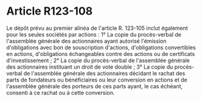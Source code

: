 # Article R123-108

Le dépôt prévu au premier alinéa de l'article R. 123-105 inclut également pour les seules sociétés par actions :   1° La copie du procès-verbal de l'assemblée générale des actionnaires ayant autorisé l'émission d'obligations avec bon de souscription d'actions, d'obligations convertibles en actions, d'obligations échangeables contre des actions ou de certificats d'investissement ;   2° La copie du procès-verbal de l'assemblée générale des actionnaires instituant un droit de vote double ;   3° La copie du procès-verbal de l'assemblée générale des actionnaires décidant le rachat des parts de fondateurs ou bénéficiaires ou leur conversion en actions et de l'assemblée générale des porteurs de ces parts ayant, le cas échéant, consenti à ce rachat ou à cette conversion.